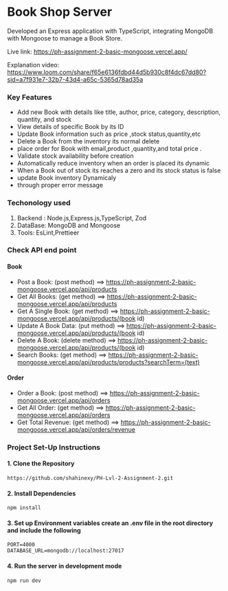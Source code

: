 # Book Shop Server
Developed an Express application with TypeScript, integrating MongoDB with Mongoose to manage a Book Store.

Live link: https://ph-assignment-2-basic-mongoose.vercel.app/

Explanation video: https://www.loom.com/share/f65e6136fdbd44d5b930c8f4dc67dd80?sid=a7f931e7-32b7-43d4-a65c-5365d78ad35a

### Key Features
- Add new Book with details like title, author, price, category, description, quantity, and stock 
- View details of specific Book by its ID
- Update Book information such as price ,stock status,quantity,etc
- Delete a Book from the inventory its normal delete
- place order for Book with email,product ,quantity,and total price .
- Validate stock availability before creation
- Automatically reduce inventory when an order is placed its dynamic
- When a Book out of stock its reaches a zero and its stock status is false
- update Book inventory Dynamicaly
- through proper error message

### Techonology used
  1. Backend : Node.js,Express.js,TypeScript, Zod
  2. DataBase: MongoDB and Mongoose 
  3. Tools: EsLint,Prettieer

### Check API end point 

#### Book
- Post a Book: (post method)
  ==> https://ph-assignment-2-basic-mongoose.vercel.app/api/products
- Get All Books: (get method) 
  ==> https://ph-assignment-2-basic-mongoose.vercel.app/api/products
- Get A Single Book: (get method) 
  ==> https://ph-assignment-2-basic-mongoose.vercel.app/api/products/(book id)
- Update A Book Data: (put method) 
  ==> https://ph-assignment-2-basic-mongoose.vercel.app/api/products/(book id)
- Delete A Book: (delete method) 
  ==> https://ph-assignment-2-basic-mongoose.vercel.app/api/products/(book id)
- Search Books: (get method) 
  ==> https://ph-assignment-2-basic-mongoose.vercel.app/api/products/products?searchTerm=(text)

#### Order
- Order a Book: (post method) 
  ==> https://ph-assignment-2-basic-mongoose.vercel.app/api/orders
- Get All Order: (get method) 
  ==> https://ph-assignment-2-basic-mongoose.vercel.app/api/orders
- Get Total Revenue: (get method) 
  ==> https://ph-assignment-2-basic-mongoose.vercel.app/api/orders/revenue

### Project Set-Up Instructions 

#### 1. Clone the Repository
```
https://github.com/shahinexy/PH-Lvl-2-Assignment-2.git
```

#### 2.  Install Dependencies
```
npm install 
```
#### 3. Set up Environment variables create an .env file in the root directory and include the following
```
PORT=4000
DATABASE_URL=mongodb://localhost:27017
```
#### 4. Run the server in development mode
```
npm run dev 
```
